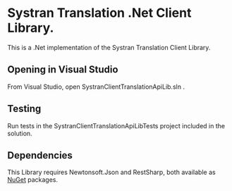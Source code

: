 ﻿Systran Translation .Net Client Library.
===================
This is a .Net implementation of the Systran Translation Client Library.


Opening in Visual Studio 
-------------

From Visual Studio, open SystranClientTranslationApiLib.sln .


Testing
-------------

Run tests in the SystranClientTranslationApiLibTests project included in the solution.


Dependencies
-------------

This Library requires Newtonsoft.Json and RestSharp, both available as [NuGet](https://www.nuget.org/) packages.
